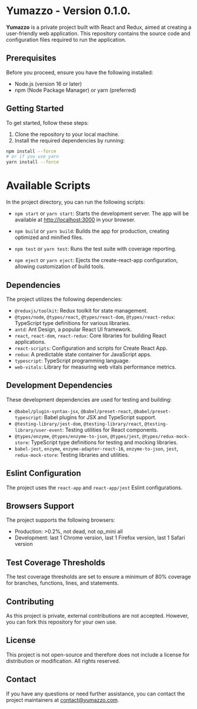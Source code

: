 # Yumazzo - Version 0.1.0.

**Yumazzo** is a private project built with React and Redux, aimed at creating a user-friendly web application. This repository contains the source code and configuration files required to run the application.

## Prerequisites

Before you proceed, ensure you have the following installed:

- Node.js (version 16 or later)
- npm (Node Package Manager) or yarn (preferred)

## Getting Started

To get started, follow these steps:

1. Clone the repository to your local machine.
2. Install the required dependencies by running:

```bash
npm install --force 
# or if you use yarn
yarn install --force 
```

# Available Scripts

In the project directory, you can run the following scripts:

- `npm start` or `yarn start`: Starts the development server. The app will be available at [http://localhost:3000](http://localhost:3000) in your browser.

- `npm build` or `yarn build`: Builds the app for production, creating optimized and minified files.

- `npm test` or `yarn test`: Runs the test suite with coverage reporting.

- `npm eject` or `yarn eject`: Ejects the create-react-app configuration, allowing customization of build tools.

## Dependencies

The project utilizes the following dependencies:

- `@reduxjs/toolkit`: Redux toolkit for state management.
- `@types/node`, `@types/react`, `@types/react-dom`, `@types/react-redux`: TypeScript type definitions for various libraries.
- `antd`: Ant Design, a popular React UI framework.
- `react`, `react-dom`, `react-redux`: Core libraries for building React applications.
- `react-scripts`: Configuration and scripts for Create React App.
- `redux`: A predictable state container for JavaScript apps.
- `typescript`: TypeScript programming language.
- `web-vitals`: Library for measuring web vitals performance metrics.

## Development Dependencies

These development dependencies are used for testing and building:

- `@babel/plugin-syntax-jsx`, `@babel/preset-react`, `@babel/preset-typescript`: Babel plugins for JSX and TypeScript support.
- `@testing-library/jest-dom`, `@testing-library/react`, `@testing-library/user-event`: Testing utilities for React components.
- `@types/enzyme`, `@types/enzyme-to-json`, `@types/jest`, `@types/redux-mock-store`: TypeScript type definitions for testing and mocking libraries.
- `babel-jest`, `enzyme`, `enzyme-adapter-react-16`, `enzyme-to-json`, `jest`, `redux-mock-store`: Testing libraries and utilities.

## Eslint Configuration

The project uses the `react-app` and `react-app/jest` Eslint configurations.

## Browsers Support

The project supports the following browsers:

- Production: >0.2%, not dead, not op_mini all
- Development: last 1 Chrome version, last 1 Firefox version, last 1 Safari version

## Test Coverage Thresholds

The test coverage thresholds are set to ensure a minimum of 80% coverage for branches, functions, lines, and statements.

## Contributing

As this project is private, external contributions are not accepted. However, you can fork this repository for your own use.

## License

This project is not open-source and therefore does not include a license for distribution or modification. All rights reserved.

## Contact

If you have any questions or need further assistance, you can contact the project maintainers at [contact@yumazzo.com](mailto:contact@yumazzo.com).
